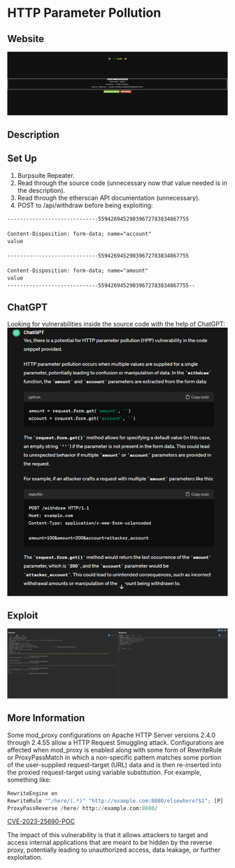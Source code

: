 # HTTP Parameter Pollution

## Website 

<img src= "HTBank_Website.PNG">

## Description



## Set Up

1. Burpsuite Repeater.
2. Read through the source code (unnecessary now that value needed is in the description).
3. Read through the etherscan API documentation (unnecessary). 
4. POST to /api/withdraw before being exploiting:
  ```html
-----------------------------55942694529039672783834867755

Content-Disposition: form-data; name="account"
value

-----------------------------55942694529039672783834867755

Content-Disposition: form-data; name="amount"
value
-----------------------------55942694529039672783834867755--
```

## ChatGPT
Looking for vulnerabilities inside the source code with the help of ChatGPT:
<img src= "chatgpt_exploitation.PNG">



## Exploit
<img src= "burp_request.PNG">

## More Information
Some mod_proxy configurations on Apache HTTP Server versions 2.4.0 through 2.4.55 allow a HTTP Request Smuggling attack. Configurations are affected when mod_proxy is enabled along with some form of RewriteRule or ProxyPassMatch in which a non-specific pattern matches some portion of the user-supplied request-target (URL) data and is then re-inserted into the proxied request-target using variable substitution. For example, something like:
```python
RewriteEngine on 
RewriteRule "^/here/(.*)" "http://example.com:8080/elsewhere?$1"; [P] 
ProxyPassReverse /here/ http://example.com:8080/
```
[CVE-2023-25690-POC](https://github.com/dhmosfunk/CVE-2023-25690-POC/tree/main#internal-http-request-smuggling-via-header-injection)
<summary> The impact of this vulnerability is that it allows attackers to target and access internal applications that are meant to be hidden by the reverse proxy, potentially leading to unauthorized access, data leakage, or further exploitation.</summary>



